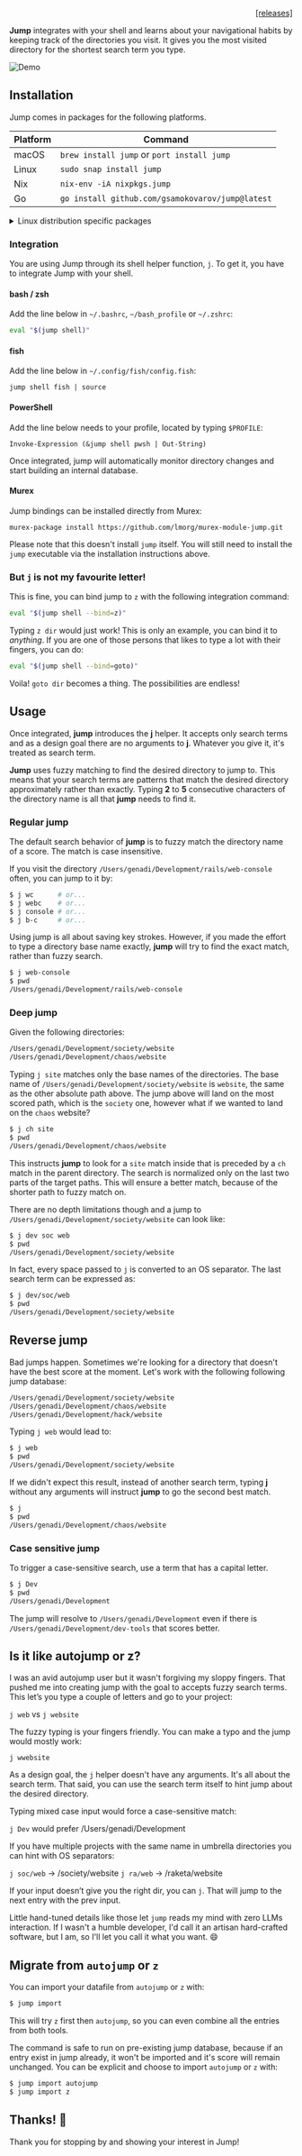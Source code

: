 <p align="right">
  <a href="https://github.com/gsamokovarov/jump/releases">[releases]</a>
</p>

**Jump** integrates with your shell and learns about your navigational habits by
keeping track of the directories you visit. It gives you the most visited
directory for the shortest search term you type.

![Demo](./assets/demo.svg)

## Installation

Jump comes in packages for the following platforms.

| Platform | Command |
| --- | --- |
| macOS | `brew install jump` or `port install jump` |
| Linux | `sudo snap install jump` |
| Nix | `nix-env -iA nixpkgs.jump` |
| Go | `go install github.com/gsamokovarov/jump@latest` |

<details>
<summary>Linux distribution specific packages</summary>

| Distribution | Command |
| --- | --- |
| Void | `xbps-install -S jump` |
| Ubuntu | `wget https://github.com/gsamokovarov/jump/releases/download/v0.51.0/jump_0.51.0_amd64.deb && sudo dpkg -i jump_0.51.0_amd64.deb` |
| Debian | `wget https://github.com/gsamokovarov/jump/releases/download/v0.51.0/jump_0.51.0_amd64.deb && sudo dpkg -i jump_0.51.0_amd64.deb` |
| Fedora | `wget https://github.com/gsamokovarov/jump/releases/download/v0.51.0/jump-0.51.0-1.x86_64.rpm && sudo rpm -i jump-0.51.0-1.x86_64.rpm` |

</details>

### Integration

You are using Jump through its shell helper function, `j`. To get it, you have
to integrate Jump with your shell.

#### bash / zsh

Add the line below in `~/.bashrc`, `~/bash_profile` or `~/.zshrc`:

```bash
eval "$(jump shell)"
```

#### fish

Add the line below in `~/.config/fish/config.fish`:

```
jump shell fish | source
```

#### PowerShell

Add the line below needs to your profile, located by typing `$PROFILE`:

```
Invoke-Expression (&jump shell pwsh | Out-String)
```

Once integrated, jump will automatically monitor directory changes and start
building an internal database.

#### Murex

Jump bindings can be installed directly from Murex:

```
murex-package install https://github.com/lmorg/murex-module-jump.git
```

Please note that this doesn't install `jump` itself. You will still need to
install the `jump` executable via the installation instructions above.

### But `j` is not my favourite letter!

This is fine, you can bind jump to `z` with the following integration command:

```bash
eval "$(jump shell --bind=z)"
```

Typing `z dir` would just work! This is only an example, you can bind it to
_anything_. If you are one of those persons that likes to type a lot with their
fingers, you can do:

```bash
eval "$(jump shell --bind=goto)"
```

Voila! `goto dir` becomes a thing. The possibilities are endless!

## Usage

Once integrated, **jump** introduces the **j** helper. It accepts only search
terms and as a design goal there are no arguments to **j**. Whatever you give
it, it's treated as search term.

**Jump** uses fuzzy matching to find the desired directory to jump to. This
means that your search terms are patterns that match the desired directory
approximately rather than exactly. Typing **2** to **5** consecutive characters
of the directory name is all that **jump** needs to find it.

### Regular jump

The default search behavior of **jump** is to fuzzy match the
directory name of a score. The match is case insensitive.

If you visit the directory `/Users/genadi/Development/rails/web-console` often,
you can jump to it by:

```bash
$ j wc      # or...
$ j webc    # or...
$ j console # or...
$ j b-c     # or...
```

Using jump is all about saving key strokes. However, if you made the effort to
type a directory base name exactly, **jump** will try to find the exact match,
rather than fuzzy search.

```bash
$ j web-console
$ pwd
/Users/genadi/Development/rails/web-console
```

### Deep jump

Given the following directories:

```bash
/Users/genadi/Development/society/website
/Users/genadi/Development/chaos/website
```

Typing `j site` matches only the base names of the directories. The base name
of `/Users/genadi/Development/society/website` is `website`, the same as the
other absolute path above. The jump above will land on the most scored path,
which is the `society` one, however what if we wanted to land on the `chaos`
website?

```bash
$ j ch site
$ pwd
/Users/genadi/Development/chaos/website
```

This instructs **jump** to look for a `site` match inside that is preceded by a
`ch` match in the parent directory. The search is normalized only on the last
two parts of the target paths. This will ensure a better match, because of the
shorter path to fuzzy match on.

There are no depth limitations though and a jump to
`/Users/genadi/Development/society/website` can look like:

```bash
$ j dev soc web
$ pwd
/Users/genadi/Development/society/website
```

In fact, every space passed to `j` is converted to an OS separator. The last
search term can be expressed as:

```bash
$ j dev/soc/web
$ pwd
/Users/genadi/Development/society/website
```

## Reverse jump

Bad jumps happen. Sometimes we're looking for a directory that doesn't have the
best score at the moment. Let's work with the following following jump database:

```bash
/Users/genadi/Development/society/website
/Users/genadi/Development/chaos/website
/Users/genadi/Development/hack/website
```

Typing `j web` would lead to:

```bash
$ j web
$ pwd
/Users/genadi/Development/society/website
```

If we didn't expect this result, instead of another search term, typing **j**
without any arguments will instruct **jump** to go the second best match.

```bash
$ j
$ pwd
/Users/genadi/Development/chaos/website
```

### Case sensitive jump

To trigger a case-sensitive search, use a term that has a capital letter.

```bash
$ j Dev
$ pwd
/Users/genadi/Development
```

The jump will resolve to `/Users/genadi/Development` even if there is
`/Users/genadi/Development/dev-tools` that scores better.

## Is it like autojump or z?

I was an avid autojump user but it wasn't forgiving my sloppy fingers. That
pushed me into creating jump with the goal to accepts fuzzy search terms. This
let’s you type a couple of letters and go to your project:

`j web` vs `j website`

The fuzzy typing is your fingers friendly. You can make a typo and the jump
would mostly work:

`j wwebsite`

As a design goal, the `j` helper doesn't have any arguments. It's all about the search
term. That said, you can use the search term itself to hint jump about the desired directory.

Typing mixed case input would force a case-sensitive match:

`j Dev` would prefer /Users/genadi/Development

If you have multiple projects with the same name in umbrella directories you
can hint with OS separators:

`j soc/web` -> /society/website
`j ra/web` -> /raketa/website

If your input doesn’t give you the right dir, you can `j`. That will jump to
the next entry with the prev input.

Little hand-tuned details like those let `jump` reads my mind with zero LLMs
interaction. If I wasn't a humble developer, I'd call it an artisan
hard-crafted software, but I am, so I'll let you call it what you want. 😄

## Migrate from `autojump` or `z`

You can import your datafile from `autojump` or `z` with:

```bash
$ jump import
```

This will try `z` first then `autojump`, so you can even combine all the
entries from both tools.

The command is safe to run on pre-existing jump database, because if an entry
exist in jump already, it won't be imported and it's score will remain
unchanged. You can be explicit and choose to import `autojump` or `z` with:

```bash
$ jump import autojump
$ jump import z
```

## Thanks! 🙌

Thank you for stopping by and showing your interest in Jump!

[man]: http://gsamokovarov.com/jump
[Go workspace]: https://golang.org/doc/code.html#Workspaces
[conversation]: https://twitter.com/hkdobrev/status/838398833419767808
